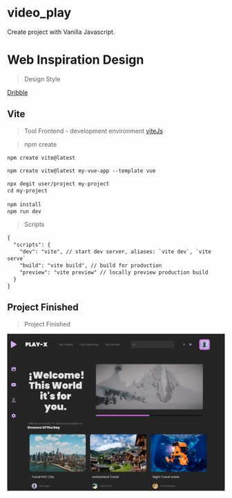 # video_play

Create project with Vanilla Javascript.

# Web Inspiration Design
>
> Design Style

 [Dribble](https://dribbble.com/shots/19867825-Video-Streaming-Platform)

## Vite
 >
 > Tool Frontend - development environment
 [viteJs](https://vitejs.dev/)

> npm create

```
npm create vite@latest
```

```
npm create vite@latest my-vue-app --template vue
```

```
npx degit user/project my-project
cd my-project

npm install
npm run dev
```

> Scripts

```
{
  "scripts": {
    "dev": "vite", // start dev server, aliases: `vite dev`, `vite serve`
    "build": "vite build", // build for production
    "preview": "vite preview" // locally preview production build
  }
}

```

## Project Finished
>
> Project Finished

![](./vite-project/src/img/img_screen/videoPlay.png)
